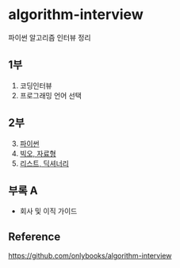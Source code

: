 # algorithm-interview
파이썬 알고리즘 인터뷰 정리

## 1부
1. 코딩인터뷰  
2. 프로그래밍 언어 선택

## 2부  
3. [파이썬](https://nbviewer.jupyter.org/github/toriving/algorithm-interview/blob/main/2%EB%B6%80/3%EC%9E%A5_%ED%8C%8C%EC%9D%B4%EC%8D%AC.ipynb)
4. [빅오, 자료형](https://nbviewer.jupyter.org/github/toriving/algorithm-interview/blob/main/2%EB%B6%80/4%EC%9E%A5_%EB%B9%85%EC%98%A4%2C%EC%9E%90%EB%A3%8C%ED%98%95.ipynb)
5. [리스트, 딕셔너리](https://nbviewer.jupyter.org/github/toriving/algorithm-interview/blob/main/2%EB%B6%80/5장_리스트%2C딕셔너리.ipynb.ipynb)

## 부록 A
- 회사 및 이직 가이드

## Reference
https://github.com/onlybooks/algorithm-interview 
